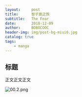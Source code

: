 ```yaml
---
layout:     post
title:      智子宸之旅
subtitle:   The Fear
date:       2018-12-09
author:     BOBOCOOC
header-img: img/post-bg-miui6.jpg
catalog: true
tags:
    - manga
---
```


## 标题

正文正文正文

![00.2.png](https://i.loli.net/2018/12/09/5c0d1053af0a0.png)

